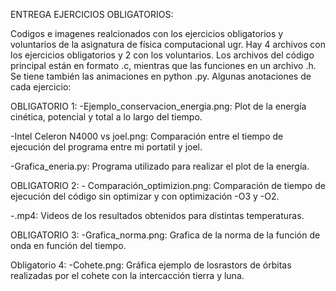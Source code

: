 ENTREGA EJERCICIOS OBLIGATORIOS:

Codigos e imagenes realcionados con los ejercicios obligatorios y voluntarios de la asignatura de física computacional ugr.
Hay 4 archivos con los ejercicios obligatorios y 2 con los voluntarios. 
Los archivos del código principal están en formato .c, mientras que las funciones en un archivo .h. Se tiene también las animaciones en python .py.
Algunas anotaciones de cada ejercicio:

OBLIGATORIO 1: -Ejemplo_conservacion_energia.png: Plot de la energía cinética, potencial y total a lo largo del tiempo.

  -Intel Celeron N4000 vs joel.png: Comparación entre el tiempo de ejecución del programa entre mi portatil y joel.
  
  -Grafica_eneria.py: Programa utilizado para realizar el plot de la energía.

OBLIGATORIO 2: - Comparación_optimizion.png: Comparación de tiempo de ejecución del código sin optimizar y con optimización -O3 y -O2.

  -.mp4: Videos de los resultados obtenidos para distintas temperaturas.

OBLIGATORIO 3: -Grafica_norma.png: Grafica de la norma de la función de onda en función del tiempo.

Obligatorio 4: -Cohete.png: Gráfica ejemplo de losrastors de órbitas realizadas por el cohete con la intercacción tierra y luna.


